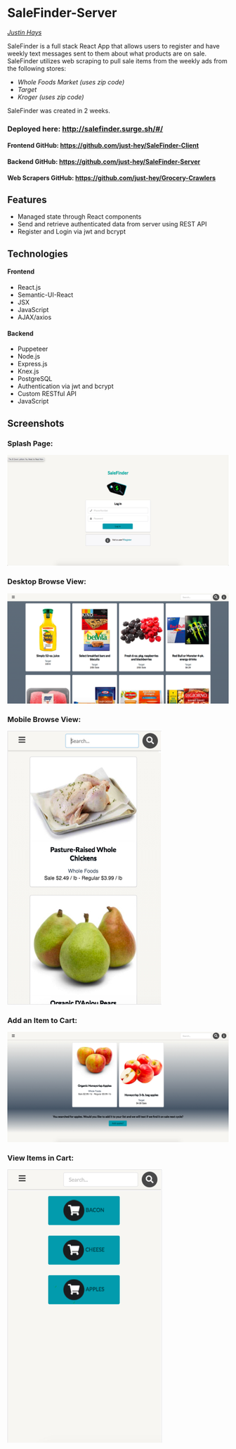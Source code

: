 # SaleFinder-Server


*[Justin Hays](https://github.com/just-hey "Justin Hays' GitHub")*


SaleFinder is a full stack React App that allows users to register and have weekly text messages sent to them about what products are on sale.  SaleFinder utilizes web scraping to pull sale items from the weekly ads from the following stores:
- *Whole Foods Market* _(uses zip code)_
- *Target*
- *Kroger* _(uses zip code)_

SaleFinder was created in 2 weeks.


### Deployed here: http://salefinder.surge.sh/#/
#### Frontend GitHub: https://github.com/just-hey/SaleFinder-Client
#### Backend GitHub: https://github.com/just-hey/SaleFinder-Server
#### Web Scrapers GitHub: https://github.com/just-hey/Grocery-Crawlers

## Features
- Managed state through React components
- Send and retrieve authenticated data from server using REST API
- Register and Login via jwt and bcrypt

## Technologies
#### Frontend
- React.js
- Semantic-UI-React
- JSX
- JavaScript
- AJAX/axios

#### Backend
- Puppeteer
- Node.js
- Express.js
- Knex.js
- PostgreSQL
- Authentication via jwt and bcrypt
- Custom RESTful API
- JavaScript

## Screenshots

### Splash Page:
![Splash Page](screenshots/splash.png)

### Desktop Browse View:
![Desktop Browse](screenshots/browseDesk.png)

### Mobile Browse View:
![Mobile Browse](screenshots/browseMobile.png)

### Add an Item to Cart:
![Add Item](screenshots/applesAdd.png)

### View Items in Cart:
![View Cart](screenshots/cart.png)
